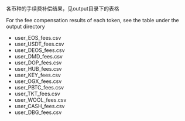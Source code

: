 各币种的手续费补偿结果，见output目录下的表格

For the fee compensation results of each token, see the table under the output directory

- user_EOS_fees.csv
- user_USDT_fees.csv
- user_DEOS_fees.csv
- user_DMD_fees.csv
- user_DOP_fees.csv
- user_HUB_fees.csv
- user_KEY_fees.csv
- user_OGX_fees.csv
- user_PBTC_fees.csv
- user_TKT_fees.csv
- user_WOOL_fees.csv
- user_CASH_fees.csv
- user_DBG_fees.csv



